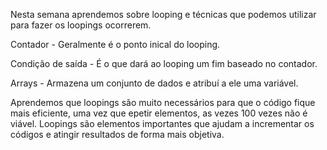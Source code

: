 Nesta semana aprendemos sobre looping e técnicas que podemos utilizar para fazer os loopings ocorrerem. 

Contador - Geralmente é o ponto inical do looping.


Condição de saída - É o que dará ao looping um fim baseado no contador.


Arrays - Armazena um conjunto de dados e atribuí a ele uma variável.


Aprendemos que loopings são muito necessários para que o código fique mais eficiente, uma vez que epetir elementos, as vezes 100 vezes não é viável. Loopings são elementos importantes que ajudam a incrementar os códigos e atingir resultados de forma mais objetiva.
